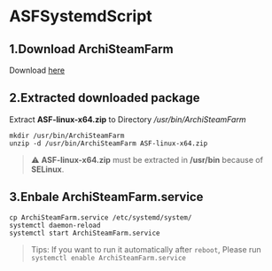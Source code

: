 # ASFSystemdScript

## 1.Download ArchiSteamFarm

Download [here](https://github.com/JustArchiNET/ArchiSteamFarm/releases)

## 2.Extracted downloaded package

Extract **ASF-linux-x64.zip** to Directory */usr/bin/ArchiSteamFarm*

```
mkdir /usr/bin/ArchiSteamFarm
unzip -d /usr/bin/ArchiSteamFarm ASF-linux-x64.zip
```

> :warning: **ASF-linux-x64.zip** must be extracted in **/usr/bin** because of **SELinux**.

## 3.Enbale ArchiSteamFarm.service

```
cp ArchiSteamFarm.service /etc/systemd/system/
systemctl daemon-reload
systemctl start ArchiSteamFarm.service
```

> Tips: If you want to run it automatically after `reboot`, Please run `systemctl enable ArchiSteamFarm.service`
